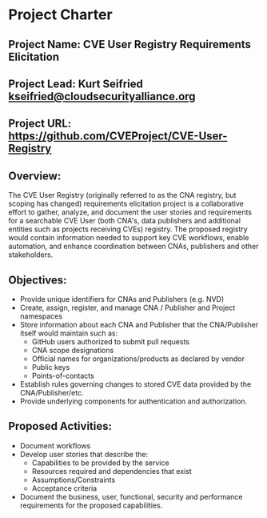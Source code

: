 # Project Charter

## Project Name:  CVE User Registry Requirements Elicitation

## Project Lead:  Kurt Seifried kseifried@cloudsecurityalliance.org

## Project URL: https://github.com/CVEProject/CVE-User-Registry

## Overview:
The CVE User Registry (originally referred to as the CNA registry, but scoping has changed) requirements elicitation project is a collaborative effort to gather, 
analyze, and document the user stories and requirements for a searchable CVE User (both CNA's, data publishers and additional entities such as projects receiving CVEs) registry. 
The proposed registry would contain information needed to support key CVE workflows, enable automation, and enhance coordination between CNAs, publishers and other stakeholders.

## Objectives:
- Provide unique identifiers for CNAs and Publishers (e.g. NVD)
- Create, assign, register, and manage CNA / Publisher and Project namespaces
- Store information about each CNA and Publisher that the CNA/Publisher itself would maintain such as: 
  - GitHub users authorized to submit pull requests
  - CNA scope designations
  - Official names for organizations/products as declared by vendor
  - Public keys
  - Points-of-contacts
- Establish rules governing changes to stored CVE data provided by the CNA/Publisher/etc.
- Provide underlying components for authentication and authorization.

## Proposed Activities:
- Document workflows
- Develop user stories that describe the:
  - Capabilities to be provided by the service
  - Resources required and dependencies that exist
  - Assumptions/Constraints
  - Acceptance criteria
- Document the business, user, functional, security and performance requirements for the proposed capabilities.
